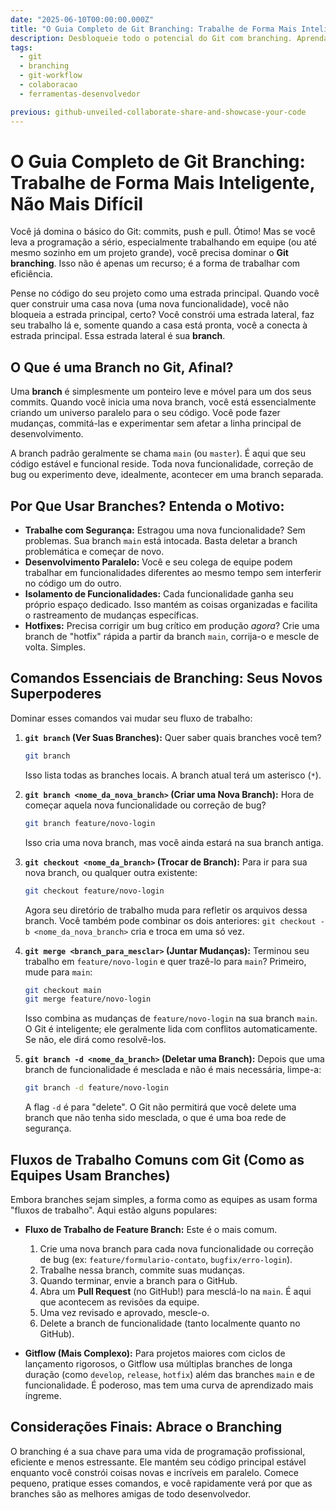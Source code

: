```yaml
---
date: "2025-06-10T00:00:00.000Z"
title: "O Guia Completo de Git Branching: Trabalhe de Forma Mais Inteligente, Não Mais Difícil"
description: Desbloqueie todo o potencial do Git com branching. Aprenda como trabalhar em novas funcionalidades com segurança, gerenciar múltiplas tarefas e colaborar de forma eficaz.
tags:
  - git
  - branching
  - git-workflow
  - colaboracao
  - ferramentas-desenvolvedor

previous: github-unveiled-collaborate-share-and-showcase-your-code
---
```


# O Guia Completo de Git Branching: Trabalhe de Forma Mais Inteligente, Não Mais Difícil

Você já domina o básico do Git: commits, push e pull. Ótimo! Mas se você leva a programação a sério, especialmente trabalhando em equipe (ou até mesmo sozinho em um projeto grande), você precisa dominar o **Git branching**. Isso não é apenas um recurso; é a forma de trabalhar com eficiência.

Pense no código do seu projeto como uma estrada principal. Quando você quer construir uma casa nova (uma nova funcionalidade), você não bloqueia a estrada principal, certo? Você constrói uma estrada lateral, faz seu trabalho lá e, somente quando a casa está pronta, você a conecta à estrada principal. Essa estrada lateral é sua **branch**.

## O Que é uma Branch no Git, Afinal?

Uma **branch** é simplesmente um ponteiro leve e móvel para um dos seus commits. Quando você inicia uma nova branch, você está essencialmente criando um universo paralelo para o seu código. Você pode fazer mudanças, commitá-las e experimentar sem afetar a linha principal de desenvolvimento.

A branch padrão geralmente se chama `main` (ou `master`). É aqui que seu código estável e funcional reside. Toda nova funcionalidade, correção de bug ou experimento deve, idealmente, acontecer em uma branch separada.

## Por Que Usar Branches? Entenda o Motivo:

* **Trabalhe com Segurança:** Estragou uma nova funcionalidade? Sem problemas. Sua branch `main` está intocada. Basta deletar a branch problemática e começar de novo.
* **Desenvolvimento Paralelo:** Você e seu colega de equipe podem trabalhar em funcionalidades diferentes ao mesmo tempo sem interferir no código um do outro.
* **Isolamento de Funcionalidades:** Cada funcionalidade ganha seu próprio espaço dedicado. Isso mantém as coisas organizadas e facilita o rastreamento de mudanças específicas.
* **Hotfixes:** Precisa corrigir um bug crítico em produção *agora*? Crie uma branch de "hotfix" rápida a partir da branch `main`, corrija-o e mescle de volta. Simples.

## Comandos Essenciais de Branching: Seus Novos Superpoderes

Dominar esses comandos vai mudar seu fluxo de trabalho:

1.  **`git branch` (Ver Suas Branches):**
    Quer saber quais branches você tem?
    ```bash
    git branch
    ```
    Isso lista todas as branches locais. A branch atual terá um asterisco (`*`).

2.  **`git branch <nome_da_nova_branch>` (Criar uma Nova Branch):**
    Hora de começar aquela nova funcionalidade ou correção de bug?
    ```bash
    git branch feature/novo-login
    ```
    Isso cria uma nova branch, mas você ainda estará na sua branch antiga.

3.  **`git checkout <nome_da_branch>` (Trocar de Branch):**
    Para ir para sua nova branch, ou qualquer outra existente:
    ```bash
    git checkout feature/novo-login
    ```
    Agora seu diretório de trabalho muda para refletir os arquivos dessa branch. Você também pode combinar os dois anteriores: `git checkout -b <nome_da_nova_branch>` cria e troca em uma só vez.

4.  **`git merge <branch_para_mesclar>` (Juntar Mudanças):**
    Terminou seu trabalho em `feature/novo-login` e quer trazê-lo para `main`? Primeiro, mude para `main`:
    ```bash
    git checkout main
    git merge feature/novo-login
    ```
    Isso combina as mudanças de `feature/novo-login` na sua branch `main`. O Git é inteligente; ele geralmente lida com conflitos automaticamente. Se não, ele dirá como resolvê-los.

5.  **`git branch -d <nome_da_branch>` (Deletar uma Branch):**
    Depois que uma branch de funcionalidade é mesclada e não é mais necessária, limpe-a:
    ```bash
    git branch -d feature/novo-login
    ```
    A flag `-d` é para "delete". O Git não permitirá que você delete uma branch que não tenha sido mesclada, o que é uma boa rede de segurança.

## Fluxos de Trabalho Comuns com Git (Como as Equipes Usam Branches)

Embora branches sejam simples, a forma como as equipes as usam forma "fluxos de trabalho". Aqui estão alguns populares:

* **Fluxo de Trabalho de Feature Branch:** Este é o mais comum.
    1.  Crie uma nova branch para cada nova funcionalidade ou correção de bug (ex: `feature/formulario-contato`, `bugfix/erro-login`).
    2.  Trabalhe nessa branch, commite suas mudanças.
    3.  Quando terminar, envie a branch para o GitHub.
    4.  Abra um **Pull Request** (no GitHub!) para mesclá-lo na `main`. É aqui que acontecem as revisões da equipe.
    5.  Uma vez revisado e aprovado, mescle-o.
    6.  Delete a branch de funcionalidade (tanto localmente quanto no GitHub).

* **Gitflow (Mais Complexo):** Para projetos maiores com ciclos de lançamento rigorosos, o Gitflow usa múltiplas branches de longa duração (como `develop`, `release`, `hotfix`) além das branches `main` e de funcionalidade. É poderoso, mas tem uma curva de aprendizado mais íngreme.

## Considerações Finais: Abrace o Branching

O branching é a sua chave para uma vida de programação profissional, eficiente e menos estressante. Ele mantém seu código principal estável enquanto você constrói coisas novas e incríveis em paralelo. Comece pequeno, pratique esses comandos, e você rapidamente verá por que as branches são as melhores amigas de todo desenvolvedor.
